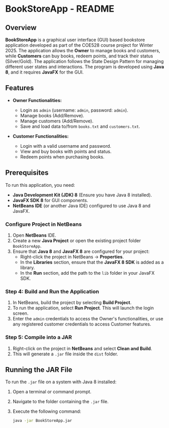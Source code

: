 # BookStoreApp - README

## Overview
**BookStoreApp** is a graphical user interface (GUI) based bookstore application developed as part of the COE528 course project for Winter 2025. The application allows the **Owner** to manage books and customers, while **Customers** can buy books, redeem points, and track their status (Silver/Gold). The application follows the State Design Pattern for managing different user states and interactions. The program is developed using **Java 8**, and it requires **JavaFX** for the GUI.

## Features
- **Owner Functionalities:**
  - Login as `admin` (username: `admin`, password: `admin`).
  - Manage books (Add/Remove).
  - Manage customers (Add/Remove).
  - Save and load data to/from `books.txt` and `customers.txt`.

- **Customer Functionalities:**
  - Login with a valid username and password.
  - View and buy books with points and status.
  - Redeem points when purchasing books.

## Prerequisites
To run this application, you need:
- **Java Development Kit (JDK) 8** (Ensure you have Java 8 installed).
- **JavaFX SDK 8** for GUI components.
- **NetBeans IDE** (or another Java IDE) configured to use Java 8 and JavaFX.

### Configure Project in NetBeans
1. Open **NetBeans** IDE.
2. Create a new **Java Project** or open the existing project folder `BookStoreApp`.
3. Ensure that **Java 8** and **JavaFX 8** are configured for your project:
   - Right-click the project in NetBeans → **Properties**.
   - In the **Libraries** section, ensure that the **JavaFX 8 SDK** is added as a library.
   - In the **Run** section, add the path to the `lib` folder in your JavaFX SDK.

### Step 4: Build and Run the Application
1. In NetBeans, build the project by selecting **Build Project**.
2. To run the application, select **Run Project**. This will launch the login screen.
3. Enter the `admin` credentials to access the Owner's functionalities, or use any registered customer credentials to access Customer features.

### Step 5: Compile into a JAR
1. Right-click on the project in **NetBeans** and select **Clean and Build**.
2. This will generate a `.jar` file inside the `dist` folder.

## Running the JAR File

To run the `.jar` file on a system with Java 8 installed:
1. Open a terminal or command prompt.
2. Navigate to the folder containing the `.jar` file.
3. Execute the following command:

   ```bash
   java -jar BookStoreApp.jar
